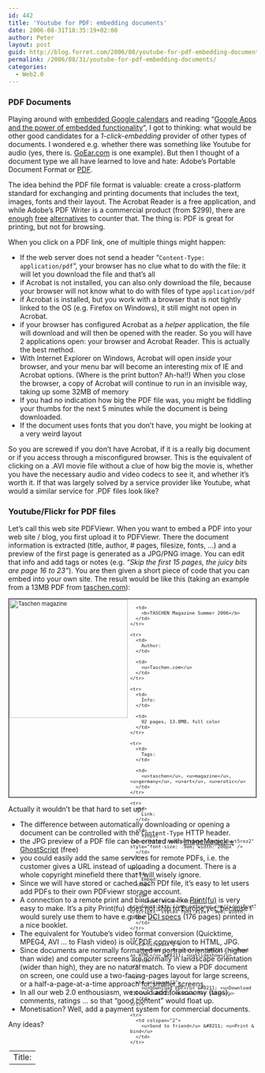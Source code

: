 ```yaml
---
id: 442
title: 'Youtube for PDF: embedding documents'
date: 2006-08-31T18:35:19+02:00
author: Peter
layout: post
guid: http://blog.forret.com/2006/08/youtube-for-pdf-embedding-documents/
permalink: /2006/08/31/youtube-for-pdf-embedding-documents/
categories:
  - Web2.0
---
```

### PDF Documents

Playing around with [embedded Google calendars](http://blog.forret.com/2006/08/brussels-tango-on-google-calendar/) and reading &#8220;[Google Apps and the power of embedded functionality](http://www.longtail.com/the_long_tail/2006/08/google_apps_and.html)&#8220;, I got to thinking: what would be other good candidates for a _1-click-embedding_ provider of other types of documents. I wondered e.g. whether there was something like Youtube for audio (yes, there is. [GoEar.com](http://www.goear.com) is one example). But then I thought of a document type we all have learned to love and hate: Adobe&#8217;s Portable Document Format or [PDF](http://en.wikipedia.org/wiki/PDF).

The idea behind the PDF file format is valuable: create a cross-platform standard for exchanging and printing documents that includes the text, images, fonts and their layout. The Acrobat Reader is a free application, and while Adobe&#8217;s PDF Writer is a commercial product (from $299), there are [enough](http://www.pdf995.com/) [free](http://www.cutepdf.com/) [alternatives](http://www.primopdf.com/) to counter that. The thing is: PDF is great for printing, but not for browsing. 

When you click on a PDF link, one of multiple things might happen:

  * If the web server does not send a header &#8220;`Content-Type: application/pdf`&#8220;, your browser has no clue what to do with the file: it will let you download the file and that&#8217;s all
  * if Acrobat is not installed, you can also only download the file, because your browser will not know what to do with files of type `application/pdf`
  * if Acrobat is installed, but you work with a browser that is not tightly linked to the OS (e.g. Firefox on Windows), it still might not open in Acrobat.
  * if your browser has configured Acrobat as a _helper_ application, the file will download and will then be opened with the reader. So you will have 2 applications open: your browser and Acrobat Reader. This is actually the best method.
  * With Internet Explorer on Windows, Acrobat will open _inside_ your browser, and your menu bar will become an interesting mix of IE and Acrobat options. (Where is the print button? Ah-ha!!) When you close the browser, a copy of Acrobat will continue to run in an invisible way, taking up some 32MB of memory
  * If you had no indication how big the PDF file was, you might be fiddling your thumbs for the next 5 minutes while the document is being downloaded.
  * If the document uses fonts that you don&#8217;t have, you might be looking at a very weird layout

So you are screwed if you don&#8217;t have Acrobat, if it is a really big document or if you access through a misconfigured browser. This is the equivalent of clicking on a .AVI movie file without a clue of how big the movie is, whether you have the necessary audio and video codecs to see it, and whether it&#8217;s worth it. If that was largely solved by a service provider like Youtube, what would a similar service for .PDF files look like?  
<!--more-->

### Youtube/Flickr for PDF files

Let&#8217;s call this web site PDFViewr. When you want to embed a PDF into your web site / blog, you first upload it to PDFViewr. There the document information is extracted (title, author, # pages, filesize, fonts, &#8230;) and a preview of the first page is generated as a JPG/PNG image. You can edit that info and add tags or notes (e.g. _&#8220;Skip the first 15 pages, the juicy bits are page 16 to 23&#8221;_). You are then given a short piece of code that you can embed into your own site. The result would be like this (taking an example from a 13MB PDF from [taschen.com](http://www.taschen.com/pages/en/downloads/browse/37.htm)):

<div style="border: 2px #666 solid; height: 400px; font-size: .8em;">
  <img src="http://static.flickr.com/98/229969112_d85e8d88f9_m.jpg" style="margin-right: 5px; width: 240px; heigth: 196px; float: left" alt="Taschen magazine" /></p> 
  
  <table style="margin: 0px" cellspacing="0" cellpadding="0" border="0">
    <tr>
      <td>
        Title:
      </td>
      
      <td>
        <b>TASCHEN Magazine Summer 2006</b>
      </td>
    </tr>
    
    <tr>
      <td>
        Author:
      </td>
      
      <td>
        <u>Taschen.com</u>
      </td>
    </tr>
    
    <tr>
      <td>
        Info:
      </td>
      
      <td>
        92 pages, 13.8MB, full color
      </td>
    </tr>
    
    <tr>
      <td>
        Tags:
      </td>
      
      <td>
        <u>taschen</u>, <u>magazine</u>, <u>germany</u>, <u>art</u>, <u>erotic</u>
      </td>
    </tr>
    
    <tr>
      <td>
        Link:
      </td>
      
      <td>
        <input value="http://www.pdfviewr.com/poi8uyt5rez2" style="font-size: .9em; width: 200px" />
      </td>
    </tr>
    
    <tr>
      <td>
        Embed:
      </td>
      
      <td>
        <input value="<script src=&quot;http://www.pdfviewr.com/js/poi8uyt5rez2.jssrc=&quot;></script>" style="font-size: .9em; width: 200px" />
      </td>
    </tr>
    
    <tr>
      <td colspan="2">
        <u>Read in Acrobat</u> &#8211; <u>Read as HTML</u> &#8211; <u>Slideshow</u>
      </td>
    </tr>
    
    <tr>
      <td colspan="2">
        <u>Download PDF</u> &#8211; <u>Download ZIP</u> &#8211; <u>Save for later</u>
      </td>
    </tr>
    
    <tr>
      <td colspan="2">
        <u>Send to friend</u> &#8211; <u>Print & bind</u>
      </td>
    </tr>
  </table>
</div>

Actually it wouldn&#8217;t be that hard to set up: 

  * The difference between automatically downloading or opening a document can be controlled with the `Content-Type` HTTP header.
  * the JPG preview of a PDF file can be created with [ImageMagick + GhostScript](http://answers.google.com/answers/threadview?id=134543) (free)
  * you could easily add the same services for remote PDFs, i.e. the customer gives a URL instead of uploading a document. There is a whole copyright minefield there that I will wisely ignore.
  * Since we will have stored or cached each PDf file, it&#8217;s easy to let users add PDFs to their own PDFviewr storage account.
  * A connection to a remote print and bind service like [Print(fu)](http://printfu.org/) is very easy to make. It&#8217;s a pity Print(fu) does not ship to Europe yet, because I would surely use them to have e.g. the [DCI specs](http://www.dcimovies.com/) (176 pages) printed in a nice booklet.
  * The equivalent for Youtube&#8217;s video format conversion (Quicktime, MPEG4, AVI &#8230; to Flash video) is our PDF conversion to HTML, JPG.
  * Since documents are normally formatted in portrait orientation (higher than wide) and computer screens are normally in landscape orientation (wider than high), they are no natural match. To view a PDF document on screen, one could use a two-facing-pages layout for large screens, or a half-a-page-at-a-time approach for smaller screens.
  * In all our web 2.0 enthousiasm, we could add folksonomy (tags), comments, ratings &#8230; so that &#8220;good content&#8221; would float up.
  * Monetisation? Well, add a payment system for commercial documents. 

Any ideas?